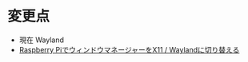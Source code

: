 # 変更点
- 現在 Wayland
- [Raspberry PiでウィンドウマネージャーをX11 / Waylandに切り替える](https://www.indoorcorgielec.com/resources/raspberry-pi/window-manager)
